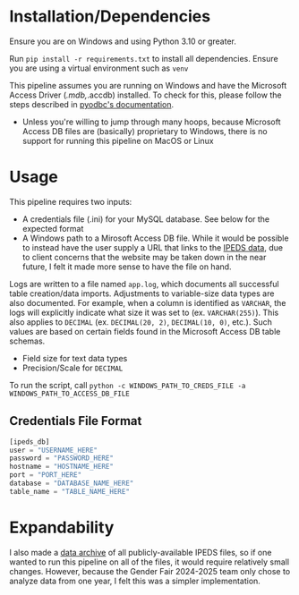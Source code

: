 
# Installation/Dependencies

Ensure you are on Windows and using Python 3.10 or greater.

Run `pip install -r requirements.txt` to install all dependencies. Ensure you are
using a virtual environment such as `venv`

This pipeline assumes you are running on Windows and have the Microsoft Access
Driver (*.mdb,*.accdb) installed. To check for this, please follow the steps
described in [pyodbc's documentation](https://github.com/mkleehammer/pyodbc/wiki/Connecting-to-Microsoft-Access).

- Unless you're willing to jump through many hoops, because Microsoft Access DB
files are (basically) proprietary to Windows, there is no support for running
this pipeline on MacOS or Linux

# Usage

This pipeline requires two inputs:

- A credentials file (.ini) for your MySQL database. See below for the expected
format
- A Windows path to a Mirosoft Access DB file. While it would be possible to
instead have the user supply a URL that links to the [IPEDS data](https://nces.ed.gov/ipeds/use-the-data/download-access-database),
due to client concerns that the website may be taken down in the near future, I
felt it made more sense to have the file on hand.

Logs are written to a file named `app.log`, which documents all successful table
creation/data imports. Adjustments to variable-size data types are also documented.
For example, when a column is identified as `VARCHAR`, the logs will explicitly
indicate what size it was set to (ex. `VARCHAR(255)`). This also applies to
`DECIMAL` (ex. `DECIMAL(20, 2)`, `DECIMAL(10, 0)`, etc.). Such values are based
on certain fields found in the Microsoft Access DB table schemas.

- Field size for text data types
- Precision/Scale for `DECIMAL`

To run the script, call `python -c WINDOWS_PATH_TO_CREDS_FILE -a WINDOWS_PATH_TO_ACCESS_DB_FILE`

## Credentials File Format

```python
[ipeds_db]
user = "USERNAME_HERE"
password = "PASSWORD_HERE"
hostname = "HOSTNAME_HERE"
port = "PORT_HERE"
database = "DATABASE_NAME_HERE"
table_name = "TABLE_NAME_HERE"
```

# Expandability

I also made a [data archive](https://github.com/rhit-shirakrk/ipeds-data-archive) of all publicly-available IPEDS files, so
if one wanted to run this pipeline on all of the files, it would require
relatively small changes. However, because the Gender Fair 2024-2025 team only
chose to analyze data from one year, I felt this was a simpler implementation.
